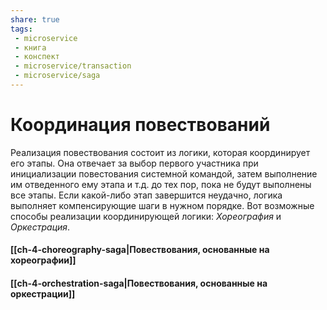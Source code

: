 ```yaml
---
share: true
tags:
 - microservice
 - книга
 - конспект
 - microservice/transaction
 - microservice/saga
---
```

# Координация повествований
Реализация повествования состоит из логики, которая координирует его этапы. Она отвечает за выбор первого участника при инициализации повестования системной командой, затем выполнение им отведенного ему этапа и т.д. до тех пор, пока не будут выполнены все этапы. Если какой-либо этап завершится неудачно, логика выполняет компенсирующие шаги в нужном порядке.
Вот возможные способы реализации координирующей логики: *Хореография* и *Оркестрация*.
#### [[ch-4-choreography-saga|Повествования, основанные на хореографии]]
#### [[ch-4-orchestration-saga|Повествования, основанные на оркестрации]]